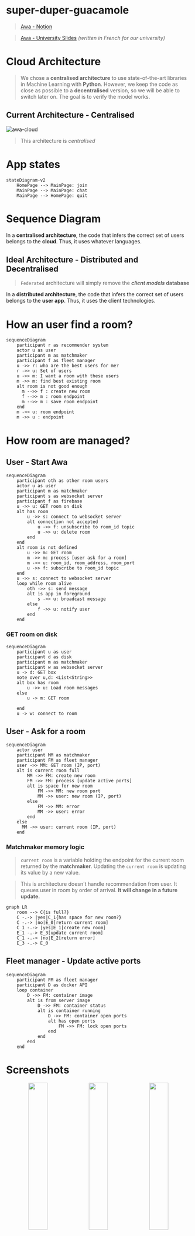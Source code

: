 # super-duper-guacamole

> [Awa - Notion](https://purring-shark-0e9.notion.site/Awa-048af14525474c29828c867d0ba553a6)

> [Awa - University Slides](https://docs.google.com/presentation/d/1QThoIvIGAeG6SlSOOstbqLRikrF3WBQCePyzSukguPY/edit?usp=sharing) *(written in French for our university)*

# Cloud Architecture

> We chose a **centralised architecture** to use state-of-the-art libraries in Machine Learning with **Python**. However, we keep the code as close as possible to a **decentralised** version, so we will be able to switch later on. The goal is to verify the model works.

## Current Architecture - Centralised

![awa-cloud](./diagram-cloud-architecture/awa_cloud.png)

> This architecture is *centralised*

# App states

```mermaid
stateDiagram-v2
    HomePage --> MainPage: join
    MainPage --> MainPage: chat
    MainPage --> HomePage: quit
```

# Sequence Diagram
In a **centralised architecture**, the code that infers the correct set of users belongs to the **cloud**. Thus, it uses whatever languages.

## Ideal Architecture - Distributed and Decentralised

> `Federated` architecture will simply remove the **_client models_ database**

In a **distributed architecture**, the code that infers the correct set of users belongs to the **user app**. Thus, it uses the client technologies.

# How an user find a room?

```mermaid
sequenceDiagram
    participant r as recommender system
    actor u as user
    participant m as matchmaker
    participant f as fleet manager
    u ->> r: who are the best users for me?
    r ->> u: Set of users
    u ->> m: I want a room with these users
    m ->> m: find best existing room
    alt room is not good enough
      m -->> f : create new room
      f -->> m : room endpoint
      m -->> m : save room endpoint
    end
    m ->> u: room endpoint
    m ->> u : endpoint
```

# How room are managed?

## User - Start Awa

```mermaid
sequenceDiagram
    participant oth as other room users
    actor u as user
    participant m as matchmaker
    participant s as websocket server
    participant f as firebase
    u ->> u: GET room on disk
    alt has room
        u ->> s: connect to websocket server
        alt connection not accepted
            u ->> f: unsubscribe to room_id topic
            u ->> u: delete room
        end
    end
    alt room is not defined
        u ->> m: GET room
        m ->> m: process [user ask for a room]
        m ->> u: room_id, room_address, room_port
        u ->> f: subscribe to room_id topic
    end
    u ->> s: connect to websocket server
    loop while room alive
        oth ->> s: send message
        alt is app in foreground
            s ->> u: broadcast message
        else
            f ->> u: notify user
        end
    end
```

### GET room on disk

```mermaid
sequenceDiagram
    participant u as user
    participant d as disk
    participant m as matchmaker
    participant w as websocket server
    u -> d: GET box
    note over u,d: <List<String>>
    alt box has room
        u ->> u: Load room messages
    else
        u -> m: GET room
        
    end
    u -> w: connect to room
```

## User - Ask for a room

```mermaid
sequenceDiagram
    actor user
    participant MM as matchmaker
    participant FM as fleet manager
    user ->> MM: GET room (IP, port)
    alt is current room full
        MM ->> FM: create new room
        FM ->> FM: process [update active ports]
        alt is space for new room
            FM ->> MM: new room port
            MM ->> user: new room (IP, port)
        else
            FM ->> MM: error
            MM ->> user: error
        end
    else
      MM ->> user: current room (IP, port)
    end
```

### Matchmaker memory logic

> `current room` is a variable holding the endpoint for the current room returned by the **matchmaker**. Updating the `current room` is updating its value by a new value.

> This is architecture doesn't handle recommendation from user. It queues user in room by order of arrival. **It will change in a future update.**

```mermaid
graph LR
    room --> C{is full?}
    C -.-> |yes|C_1{has space for new room?}
    C -.-> |no|E_0[return current room]
    C_1 -.-> |yes|E_1[create new room]
    E_1 -.-> E_3[update current room]
    C_1 -.-> |no|E_2[return error]
    E_3 -.-> E_0
```

## Fleet manager - Update active ports

```mermaid
sequenceDiagram
    participant FM as fleet manager
    participant D as docker API
    loop container
        D ->> FM: container image
        alt is from server image
            D ->> FM: container status
            alt is container running
                D ->> FM: container open ports
                alt has open ports
                    FM ->> FM: lock open ports
                end
            end
        end
    end
```

# Screenshots

<p float="left" align="middle">
    <img src="./screenshots/screenshot_0693.PNG" width="32%">
    <img src="./screenshots/screenshot_0694.PNG" width="32%">
    <img src="./screenshots/screenshot_0695.PNG" width="32%">
    <img src="./screenshots/screenshot_0696.PNG" width="32%">
    <img src="./screenshots/screenshot_0697.PNG" width="32%">
    <img src="./screenshots/screenshot_0703.PNG" width="32%">
    <img src="./screenshots/screenshot_0704.PNG" width="32%">
</p>

---

### Note on Godot

Using **Godot** for a simple chat may *not be the best idea*. Indeed, **Godot** is really useful when it comes to *real-time 2D* and *real-time 3D*. Using a standard technology (*ReactNative*) would be more appropriate here.

### Note on Flutter

**Flutter** is quicker to setup than **React Native** *(I mean, literally quicker, it doesn't burn my laptop)*. I've used (Flutter Chat UI)[https://pub.dev/packages/flutter_chat_ui] to get a first chat without coding. *The same framework was available with **React Native***

# Codebase

```sh
# macOS: brew install cloc
>> cloc --exclude-ext=md .
     962 text files.
     603 unique files.                                          
     671 files ignored.

github.com/AlDanial/cloc v 1.92  T=0.73 s (827.3 files/s, 80211.0 lines/s)
-----------------------------------------------------------------------------------
Language                         files          blank        comment           code
-----------------------------------------------------------------------------------
Objective-C                        136           3437           3601          17614
XML                                182            277             46           8544
C/C++ Header                       230           2767           9304           5339
C                                    6            439            344           2031
Markdown                             1            315              0           1494
JSON                                12              4              0            760
Dart                                 5             53             63            324
C++                                  5             81             29            317
Bourne Shell                         2             24             25            178
CMake                                4             34             30            167
Bourne Again Shell                   1             19             20            121
Gradle                               3             21              1            103
HTML                                 1              9             15             80
Windows Resource File                1             23             29             69
DOS Batch                            1             24              2             64
YAML                                 2             19             81             31
Java                                 1              3              5             26
Properties                           5              0              2             18
Swift                                1              1              0             12
Ruby                                 1              1              6             11
Kotlin                               1              2              0              4
D                                    2              0              0              2
-----------------------------------------------------------------------------------
SUM:                               603           7553          13603          37309
-----------------------------------------------------------------------------------
```

